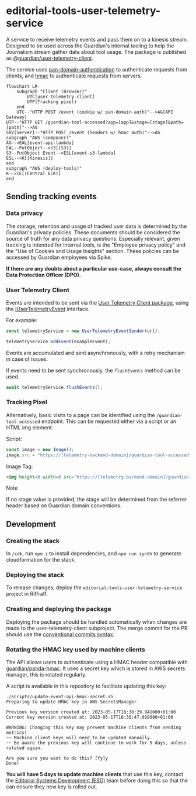 # editorial-tools-user-telemetry-service

A service to receive telemetry events and pass them on to a kinesis stream. Designed to be used across the Guardian's
internal tooling to help the Journalism stream gather data about tool usage. The package is published
as [@guardian/user-telemetry-client](https://www.npmjs.com/package/@guardian/user-telemetry-client).

The service uses [pan-domain-authentication](https://github.com/guardian/pan-domain-authentication) to authenticate
requests from clients, and [hmac](https://github.com/guardian/hmac-headers) to authenticate requests from servers.

```mermaid
flowchart LR
    subgraph "Client (Browser)"
        UTC[user-telemetry-client]
        UTP(Tracking pixel)
    end
    UTC--"HTTP POST /event (cookie w/ pan-domain-auth)"-->AG[API Gateway]
UTP--"HTTP GET /guardian-tool-accessed?app=[app]&stage=[stage]&path=[path]"-->AG
SRV[Server]--"HTTP POST /event (headers w/ hmac auth)"-->AG
subgraph "AWS (composer)"
AG-->EAL[event-api-lambda]
EAL--PutObject-->S3[(S3)]
S3--PutObject Event-->ESL[event-s3-lambda]
ESL-->K[[Kinesis]]
end
subgraph "AWS (deploy-tools)"
K-->CE[(Central ELK)]
end
```

## Sending tracking events

### Data privacy

The storage, retention and usage of tracked user data is determined by the Guardian's privacy policies. These 
documents should be considered the source of truth for any data privacy questions. Especially relevant, given tracking is
intended for internal tools, is the "Employee privacy policy" and the "Use of Cookies and Usage Insights" section. 
These policies can be accessed by Guardian employees via Spike.

**If there are any doubts about a particular use-case, always consult the Data Protection Officer (DPO).**

### User Telemetry Client

Events are intended to be sent via the [User Telemetry Client package](./projects/user-telemetry-client), using
the [IUserTelemetryEvent](./projects/definitions/IUserTelemetryEvent.ts) interface.

For example:

```TypeScript
const telemetryService = new UserTelemetryEventSender(url);

telemetryService.addEvent(exampleEvent);
```

Events are accumulated and sent asynchronously, with a retry mechanism in case of issues.

If events need to be sent synchronously, the `flushEvents` method can be used.

```TypeScript
await telemetryService.flushEvents();
```

### Tracking Pixel

Alternatively, basic visits to a page can be identified using the `/guardian-tool-accessed` endpoint. This can be requested
either via a script or an HTML img element.

Script:

```JavaScript
const image = new Image();
image.src = "https://[telemetry-backend-domain]/guardian-tool-accessed?app=[app]&stage=[stage]&path=[path]";
```

Image Tag:

```HTML
<img height=0 width=0 src="https://[telemetry-backend-domain]/guardian-tool-accessed?app=[app]&stage=[stage]&path=[path]">
```

> [!NOTE]
> If no stage value is provided, the stage will be determined from the referrer header based on Guardian domain conventions.

## Development

### Creating the stack

In `/cdk`, run `npm i` to install dependencies, and `npm run synth` to generate cloudformation for the stack.

### Deploying the stack

To release changes, deploy the `editorial-tools-user-telemetry-service` project in Riffraff.

### Creating and deploying the package

Deploying the package should be handled automatically when changes are made to the user-telemetry-client subproject. The
merge commit for the PR should use the [conventional commits syntax](https://www.conventionalcommits.org/en/v1.0.0/).

### Rotating the HMAC key used by machine clients

The API allows users to authenticate using a HMAC header compatible with
[guardian/panda-hmac](https://github.com/guardian/panda-hmac). It uses a
secret key which is stored in AWS secrets manager, this is rotated regularly.

A script is available in this repository to facilitate updating this key:

```
./scripts/update-event-api-hmac-secret.sh
Preparing to update HMAC key in AWS SecretsManager

Previous key version created at: 2023-05-17T16:38:29.941000+01:00
Current key version created at: 2023-05-17T16:38:47.018000+01:00

WARNING: Changing this key may prevent machine clients from sending metrics!
~~ Machine client keys will need to be updated manually.
~~ Be aware the previous key will continue to work for 5 days, unless rotated again.

Are you sure you want to do this? [Yy]y
Done!
```

**You will have 5 days to update machine clients** that use this key, contact
the [Editorial Systems Development (ESD)](https://github.com/orgs/guardian/teams/esd) team before doing this so that the
can ensure they new key is
rolled out.
